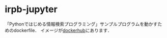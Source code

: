 # irpb-jupyter

「Pythonではじめる情報検索プログラミング」サンプルプログラムを動かすためのdockerfile．
イメージが[dockerhub](https://hub.docker.com/r/satoshinya/irpb-jupyter)にあります．
